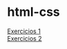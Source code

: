 # html-css
 <a href="https://guiidev-cj.github.io/exercicios/ex1">Exercicios 1</a><br>
 <a href="https://guiidev-cj.github.io/exercicios/ex2">Exercicios 2</a><br>

